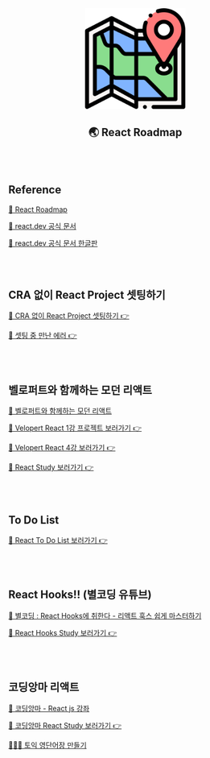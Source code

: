<div align="center">
  <img width="200px;" src="./images/map.png"/>
</div>
<h2 align="center">🌏 React Roadmap</h2>

<br>
<br>

## Reference

[🔗 React Roadmap](https://roadmap.sh/react)

[🔗 react.dev 공식 문서](https://react.dev/learn)

[🔗 react.dev 공식 문서 한글판](https://react-ko.dev/learn#rendering-lists)

<br>
<br>

## CRA 없이 React Project 셋팅하기

[📁 CRA 없이 React Project 셋팅하기 👉](https://github.com/mireyhgnay/react-roadmap/blob/main/Study/01.%20CRA%20%EC%97%86%EC%9D%B4%20React%20Project%20%EC%85%8B%ED%8C%85%ED%95%98%EA%B8%B0.md)

[📁 셋팅 중 만난 에러 👉](https://github.com/mireyhgnay/react-roadmap/blob/main/Study/02.%20%EC%85%8B%ED%8C%85%20%EC%A4%91%20%EB%A7%8C%EB%82%9C%20%EC%97%90%EB%9F%AC.md)

<br>
<br>

## 벨로퍼트와 함께하는 모던 리액트

[🔗 벨로퍼트와 함께하는 모던 리액트](https://react.vlpt.us/)

[📁 Velopert React 1강 프로젝트 보러가기 👉](https://github.com/mireyhgnay/react-roadmap/tree/main/01_React)

[📁 Velopert React 4강 보러가기 👉](https://github.com/mireyhgnay/react-roadmap/tree/main/react_api)

[📔 React Study 보러가기 👉](https://github.com/mireyhgnay/react-roadmap/tree/main/Study)

<br>
<br>

## To Do List

[📁 React To Do List 보러가기 👉](https://github.com/mireyhgnay/react-todolist)

<br>
<Br>

## React Hooks!! (별코딩 유튜브)

[🔗 별코딩 : React Hooks에 취한다 - 리액트 훅스 쉽게 마스터하기](https://www.youtube.com/playlist?list=PLZ5oZ2KmQEYjwhSxjB_74PoU6pmFzgVMO)

[📔 React Hooks Study 보러가기 👉](https://github.com/mireyhgnay/react-roadmap/tree/main/Study/React%20Hooks)

<br>
<br>

## 코딩앙마 리액트

[🔗 코딩앙마 - React js 강좌](https://www.youtube.com/watch?v=05uFo_-SGXU&list=PLZKTXPmaJk8J_fHAzPLH8CJ_HO_M33e7-)

[📔 코딩앙마 React Study 보러가기 👉](https://hyerimiya.notion.site/React-1fd1cd430bfd480c84677bf19fc2cffd?pvs=4)

[👩🏻‍💻 토익 영단어장 만들기](https://github.com/mireyhgnay/react-roadmap/tree/main/voca)
